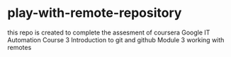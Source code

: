 # play-with-remote-repository
this repo is created to complete the assesment of coursera Google IT Automation Course 3 Introduction to git and github Module 3  working with remotes
